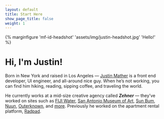 ```yaml
---
layout: default
title: Start Here
show_page_title: false
weight: 1
---
```


{% marginfigure 'mf-id-headshot' 'assets/img/justin-headshot.jpg' 'Hello!' %}

# Hi, I'm Justin!

<!-- About Me -->
Born in New York and raised in Los Angeles — [Justin Mather](https://justinmather.me/) is a front end developer, UI engineer, and all-around nice guy. When he’s not working, you can find him hiking, reading, sipping coffee, and traveling the world.


<!-- My Work -->
He currently works at a mid-size creative agency called **_Zehner_** — they’ve worked on sites such as [FIJI Water](https://www.fijiwater.com), [San Antonio Museum of Art](https://www.samuseum.org/), [Sun Bum](https://www.trustthebum.com/), [Nuun](https://nuunlife.com/), [Outerknown](https://www.outerknown.com/), and [more](https://www.zehnergroup.com/work). Previously he worked on the apartment rental platform, [Radpad](https://www.onradpad.com/).

<!-- {% maincolumn 'assets/img/projects-quilt.png' '' %} -->

<!-- My Interests -->
